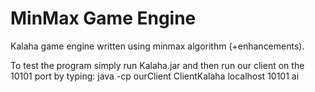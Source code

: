 # MinMax Game Engine
Kalaha game engine written using minmax algorithm (+enhancements).

To test the program simply run Kalaha.jar and then run our client on the 10101 port by typing:
java -cp ourClient ClientKalaha localhost 10101 ai
